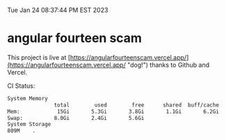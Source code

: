 Tue Jan 24 08:37:44 PM EST 2023

# angular fourteen scam


This project is live at [https://angularfourteenscam.vercel.app/](https://angularfourteenscam.vercel.app/ "dog!") thanks to Github and Vercel.

CI Status: 

```bash
System Memory
               total        used        free      shared  buff/cache   available
Mem:            15Gi       5.3Gi       3.8Gi       1.1Gi       6.2Gi       8.5Gi
Swap:          8.0Gi       2.4Gi       5.6Gi
System Storage
809M	.
```
```bash
